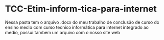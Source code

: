 # TCC-Etim-inform-tica-para-internet
Nessa pasta tem o arquivo .docx do meu trabalho de conclusão de curso do ensino medio com curso tecnico informática para internet integrado ao medio, possui tambem um arquivo com o nosso site web
